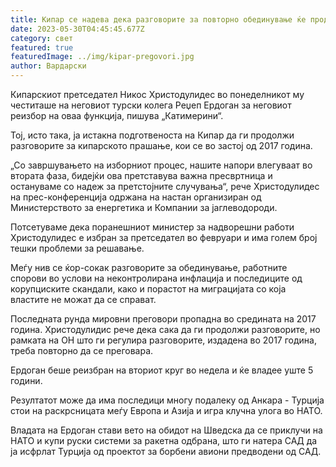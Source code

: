 ```yaml
---
title: Кипар се надева дека разговорите за повторно обединување ќе продолжат
date: 2023-05-30T04:45:45.677Z
category: свет
featured: true
featuredImage: ../img/kipar-pregovori.jpg
author: Вардарски
---
```

Кипарскиот претседател Никос Христодулидес во понеделникот му честиташе на неговиот турски колега Реџеп Ердоган за неговиот реизбор на оваа функција, пишува „Катимерини“.

Тој, исто така, ја истакна подготвеноста на Кипар да ги продолжи разговорите за кипарското прашање, кои се во застој од 2017 година.

„Со завршувањето на изборниот процес, нашите напори влегуваат во втората фаза, бидејќи ова претставува важна пресвртница и остануваме со надеж за претстојните случувања“, рече Христодулидес на прес-конференција одржана на настан организиран од Министерството за енергетика и Компании за јаглеводороди.

Потсетуваме дека поранешниот министер за надворешни работи Христодулидес е избран за претседател во февруари и има голем број тешки проблеми за решавање.

Меѓу нив се ќор-сокак разговорите за обединување, работните спорови во услови на неконтролирана инфлација и последиците од корупциските скандали, како и порастот на миграцијата со која властите не можат да се справат.

Последната рунда мировни преговори пропадна во средината на 2017 година. Христодулидис рече дека сака да ги продолжи разговорите, но рамката на ОН што ги регулира разговорите, издадена во 2017 година, треба повторно да се преговара.

Ердоган беше реизбран на вториот круг во недела и ќе владее уште 5 години.

Резултатот може да има последици многу подалеку од Анкара - Турција стои на раскрсницата меѓу Европа и Азија и игра клучна улога во НАТО.

Владата на Ердоган стави вето на обидот на Шведска да се приклучи на НАТО и купи руски системи за ракетна одбрана, што ги натера САД да ја исфрлат Турција од проектот за борбени авиони предводени од САД.